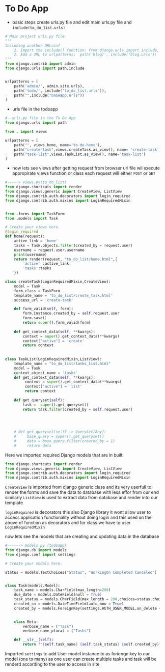 # To Do App
- basic steps create urls.py file and edit main urls.py file and `include(to_do_list.urls)`
```py
# Main project urls.py file
"""
Including another URLconf
    1. Import the include() function: from django.urls import include, path
    2. Add a URL to urlpatterns:  path('blog/', include('blog.urls'))
"""
from django.contrib import admin
from django.urls import path,include


urlpatterns = [
    path('admin/', admin.site.urls),
    path('todo/', include("to_do_list.urls")),
    path("",include("baseapp.urls"))
]

```

- urls file in the todoapp
```py
#--urls.py file in the To Do App
from django.urls import path

from . import views

urlpatterns = [
    path("", views.home, name='to-do-home'),
    path("create-task",views.createTask.as_view(), name= 'create-task'),
    path("task-list",views.TaskList.as_view(), name='task-list')
]
```
- now lets see views after getting request from browser url file wil execute appropirate views function or class  each request will either `POST` or `GET`

```py
#-----> views.py(to_do_list)
from django.shortcuts import render
from django.views.generic import CreateView, ListView
from django.contrib.auth.decorators import login_required
from django.contrib.auth.mixins import LoginRequiredMixin


from .forms import TaskForm
from .models import Task

# Create your views here.
@login_required
def home(request):
    active_link = 'home'
    tasks = Task.objects.filter(created_by = request.user)
    username = request.user.username
    print(username)
    return render(request, "to_do_list/home.html",{
        'active' :active_link,
        'tasks':tasks
    })

class createTask(LoginRequiredMixin,CreateView):
    model = Task
    form_class = TaskForm
    template_name = 'to_do_list/create_task.html'
    success_url = 'create-task'

    def form_valid(self, form):
        form.instance.created_by = self.request.user
        form.save()
        return super().form_valid(form)
    
    def get_context_data(self, **kwargs):
        context = super().get_context_data(**kwargs)
        context["active"] = 'create'
        return context
    
   
class TaskList(LoginRequiredMixin,ListView):
    template_name = "to_do_list/tasks_list.html"
    model = Task
    context_object_name = 'tasks'
    def get_context_data(self, **kwargs):
         context = super().get_context_data(**kwargs)
         context["active"] = 'list'
         return context
    
    def get_queryset(self):
        task =  super().get_queryset()
        return task.filter(created_by = self.request.user)
    
    
    

    # def get_queryset(self) -> QuerySet[Any]:
    #     base_query = super().get_queryset()
    #     data = base_query.filter(created_by = 1)
    #     return data
```
Here we imported required Django models that are in built
```py
from django.shortcuts import render
from django.views.generic import CreateView, ListView
from django.contrib.auth.decorators import login_required
from django.contrib.auth.mixins import LoginRequiredMixin
```
`CreateView` is imported from django generic class and its very userfull to render the forms and save the data to database with less effor from our end similarly `ListView` is used to extract data from database and render into our template

`loginRequired` is decorators this also Django library it wont allow user to access application functionality without doing login and this used on the above of function as decorators and for class we have to user `LoginRequiredMixin` 

now lets see the models that are creating and updating data in the database
```py
#------> models.py (todoapp)
from django.db import models
from django.conf import settings

# Create your models here.

status = models.TextChoices("Status", "WorkingOn Completed Canceled")


class Task(models.Model):
    task_name = models.CharField(max_length=200)
    due_date = models.DateField(null = True)
    task_status = models.CharField(max_length = 200,choices=status.choices)
    created_on = models.DateTimeField(auto_now = True)
    created_by = models.ForeignKey(settings.AUTH_USER_MODEL,on_delete = models.CASCADE, null=True)
    

    class Meta:
        verbose_name = ("Task")
        verbose_name_plural = ("Tasks")

    def __str__(self):
        return f"{self.task_name} {self.task_status} {self.created_by}"

```
Imported `settings` to add User model instance to as foriengn key to our model (one to many) as one user can create multiple tasks and task will be renderd according to the user
to access in site

